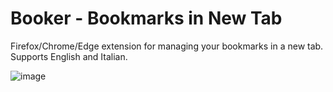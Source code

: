 # Booker - Bookmarks in New Tab
Firefox/Chrome/Edge extension for managing your bookmarks in a new tab. Supports English and Italian.

![image](https://github.com/user-attachments/assets/4cc7ecb8-7cfe-4352-a01c-f7ff424696b7)

